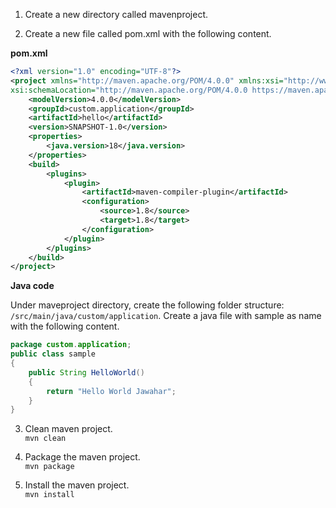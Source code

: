 
1. Create a new directory called mavenproject.

2. Create a new file called pom.xml with the following content.

**pom.xml**

```XML
<?xml version="1.0" encoding="UTF-8"?>
<project xmlns="http://maven.apache.org/POM/4.0.0" xmlns:xsi="http://www.w3.org/2001/XMLSchema-instance" 
xsi:schemaLocation="http://maven.apache.org/POM/4.0.0 https://maven.apache.org/xsd/maven-4.0.0.xsd">
    <modelVersion>4.0.0</modelVersion>
    <groupId>custom.application</groupId>
    <artifactId>hello</artifactId>
    <version>SNAPSHOT-1.0</version>
    <properties>
        <java.version>18</java.version>
    </properties>
    <build>
        <plugins>
            <plugin>    
                <artifactId>maven-compiler-plugin</artifactId>
                <configuration>
                    <source>1.8</source>
                    <target>1.8</target>
                </configuration>
            </plugin>
        </plugins>
    </build>
</project>
```

**Java code**

Under maveproject directory, create the following folder structure: `/src/main/java/custom/application`. Create a java file with sample as name with the following content.

```Java
package custom.application;
public class sample 
{
    public String HelloWorld()
    {
        return "Hello World Jawahar";
    }    
}
```

3. Clean maven project.<br/>
`mvn clean`

4. Package the maven project.<br/>
`mvn package`

5. Install the maven project.<br/>
`mvn install`


